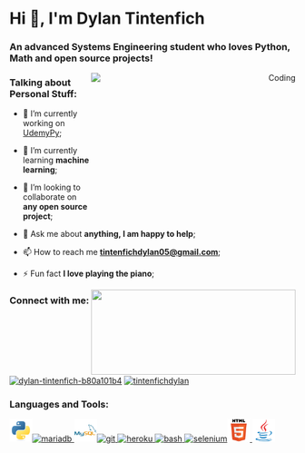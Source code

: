 # Hi 👋, I'm Dylan Tintenfich
### An advanced Systems Engineering student who loves Python, Math and open source projects!

<p align="right">
<img align="right" alt="Coding" width="360" height="260" src="https://remakelearning.org/wp-content/uploads/2020/01/122.gif"/>
</p>

<h3 align="left">Talking about Personal Stuff:</h3>

- 🔭 I’m currently working on [UdemyPy](https://github.com/dylannalex/udemypy);

- 🌱 I’m currently learning **machine learning**;

- 👯 I’m looking to collaborate on **any open source project**;

- 💬 Ask me about **anything, I am happy to help**;

- 📫 How to reach me **tintenfichdylan05@gmail.com**;

- ⚡ Fun fact **I love playing the piano**;


<img align="right" height="150" width="360" src="https://github-readme-stats.vercel.app/api?username=dylannalex&show_icons=true&hide_border=true" />

<h3 align="left">Connect with me:</h3>
<p align="left">
<a href="https://linkedin.com/in/dylan-tintenfich-b80a101b4" target="blank"><img align="center" src="https://raw.githubusercontent.com/rahuldkjain/github-profile-readme-generator/master/src/images/icons/Social/linked-in-alt.svg" alt="dylan-tintenfich-b80a101b4" height="30" width="40" /></a>
<a href="https://www.hackerrank.com/tintenfichdylan" target="blank"><img align="center" src="https://raw.githubusercontent.com/rahuldkjain/github-profile-readme-generator/master/src/images/icons/Social/hackerrank.svg" alt="tintenfichdylan" height="30" width="40" /></a>
</p>


<h3 align="left">Languages and Tools:</h3>
<p align="left">
<a href="https://www.python.org" target="_blank" rel="noreferrer"> <img src="https://raw.githubusercontent.com/devicons/devicon/master/icons/python/python-original.svg" alt="python" width="40" height="40"/></a><a href="https://mariadb.org/" target="_blank" rel="noreferrer"><img src="https://www.vectorlogo.zone/logos/mariadb/mariadb-icon.svg" alt="mariadb" width="40" height="40"/> </a> <a href="https://www.mysql.com/" target="_blank" rel="noreferrer"><img src="https://raw.githubusercontent.com/devicons/devicon/master/icons/mysql/mysql-original-wordmark.svg" alt="mysql" width="40" height="40"/></a><a href="https://git-scm.com/" target="_blank" rel="noreferrer"><img src="https://www.vectorlogo.zone/logos/git-scm/git-scm-icon.svg" alt="git" width="40" height="40"/> </a> <a href="https://heroku.com" target="_blank" rel="noreferrer"> <img src="https://www.vectorlogo.zone/logos/heroku/heroku-icon.svg" alt="heroku" width="40" height="40"/> </a><a href="https://www.gnu.org/software/bash/" target="_blank" rel="noreferrer"> <img src="https://www.vectorlogo.zone/logos/gnu_bash/gnu_bash-icon.svg" alt="bash" width="40" height="40"/></a><a href="https://www.selenium.dev" target="_blank" rel="noreferrer"> <img src="https://raw.githubusercontent.com/detain/svg-logos/780f25886640cef088af994181646db2f6b1a3f8/svg/selenium-logo.svg" alt="selenium" width="40" height="40"/></a><a href="https://www.w3.org/html/" target="_blank" rel="noreferrer"><img src="https://raw.githubusercontent.com/devicons/devicon/master/icons/html5/html5-original-wordmark.svg" alt="html5" width="40" height="40"/> </a><a href="https://www.java.com" target="_blank" rel="noreferrer"> <img src="https://raw.githubusercontent.com/devicons/devicon/master/icons/java/java-original.svg" alt="java" width="40" height="40"/> </a> 
